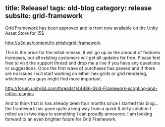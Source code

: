 title: Release!
tags: old-blog
category: release
subsite: grid-framework
---

Grid Framework has been approved and is from now available on the Unity Asset
Store for 15$

http://u3d.as/content/hi-phish/grid-framework

This is the price for the initial release, it will go up as the amount of
features increases, but all existing customers will get all updates for free.
Please feel free to visit the support thread and drop me a line if you have any
questions or suggestions. Once the first wave of purchases has passed and if
there are no issues I will start working on either hex grids or grid rendering,
whichever you guys might find more important.

http://forum.unity3d.com/threads/144886-Grid-Framework-scripting-and-editor-plugins

And to think that is has already been four months since I started this blog...
the framework has gone quite a long way from a quick & dirty solution I rolled
up in two days to something I can proudly announce. I am looking forward to an
even brighter future for Grid Framework.

